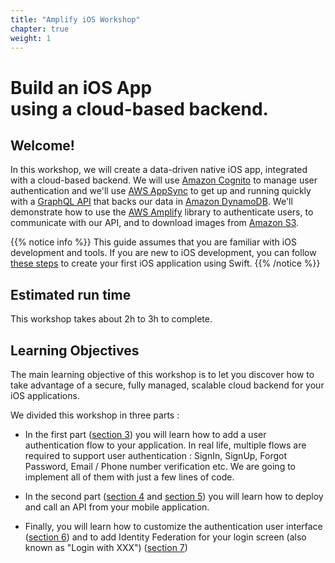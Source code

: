 ```yaml
---
title: "Amplify iOS Workshop"
chapter: true
weight: 1
---
```


# Build an iOS App<br/>using a cloud-based backend.

## Welcome!

In this workshop, we will create a data-driven native iOS app, integrated with a cloud-based backend.  We will use [Amazon Cognito](http://aws.amazon.com/cognito) to manage user authentication and we'll use [AWS AppSync](https://aws.amazon.com/appsync/) to get up and running quickly with a [GraphQL API](https://graphql.org/learn/) that backs our data in [Amazon DynamoDB](https://aws.amazon.com/dynamodb/). We'll demonstrate how to use the [AWS Amplify](https://aws.amazon.com/amplify/) library to authenticate users, to communicate with our API, and to download images from [Amazon S3](https://aws.amazon.com/s3/).

{{% notice info %}}
This guide assumes that you are familiar with iOS development and tools. If you are new to iOS development, you can follow [these steps](https://developer.apple.com/library/archive/referencelibrary/GettingStarted/DevelopiOSAppsSwift/BuildABasicUI.html) to create your first iOS application using Swift.
{{% /notice %}}

## Estimated run time

This workshop takes about 2h to 3h to complete.

## Learning Objectives

The main learning objective of this workshop is to let you discover how to take advantage of a secure, fully managed, scalable cloud backend for your iOS applications.  

We divided this workshop in three parts :

- In the first part ([section 3](30_add_authentication.html)) you will learn how to add a user authentication flow to your application.  In real life, multiple flows are required to support user authentication : SignIn, SignUp, Forgot Password, Email / Phone number verification etc. We are going to implement all of them with just a few lines of code.

- In the second part ([section 4](40_add_api.html) and [section 5](50_add_images.html)) you will learn how to deploy and call an API from your mobile application.

- Finally, you will learn how to customize the authentication user interface ([section 6](60_add_custom_gui.html)) and to add Identity Federation for your login screen (also known as "Login with XXX") ([section 7](70_add_federation.html))
